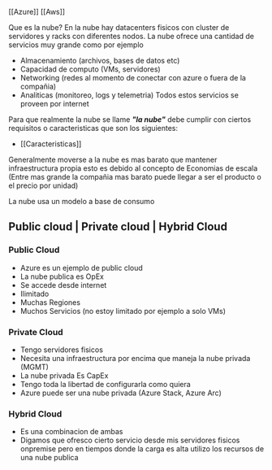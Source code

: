 [[Azure]]
[[Aws]]

Que es la nube?
En la nube hay datacenters fisicos con cluster de servidores y racks con diferentes nodos.
La nube ofrece una cantidad de servicios muy grande como por ejemplo
- Almacenamiento (archivos, bases de datos etc)
- Capacidad de computo (VMs, servidores)
- Networking (redes al momento de conectar con azure o fuera de la compañia)
- Analiticas (monitoreo, logs y telemetria)
Todos estos servicios se proveen por internet

Para que realmente la nube se llame ***"la nube"*** debe cumplir con ciertos requisitos o caracteristicas que son los siguientes:
- [[Caracteristicas]]

Generalmente moverse a la nube es mas barato que mantener infraestructura propia esto es debido al concepto de Economias de escala (Entre mas grande la compañia mas barato puede llegar a ser el producto o el precio por unidad)

La nube usa un modelo a base de consumo

## Public cloud | Private cloud | Hybrid Cloud

### Public Cloud
- Azure es un ejemplo de public cloud
- La nube publica es OpEx
- Se accede desde internet
- Ilimitado
- Muchas Regiones
- Muchos Servicios (no estoy limitado por ejemplo a solo VMs)

### Private Cloud
- Tengo servidores fisicos
- Necesita una infraestructura por encima que maneja la nube privada (MGMT)
- La nube privada Es CapEx
- Tengo toda la libertad de configurarla como quiera
- Azure puede ser una nube privada (Azure Stack, Azure Arc)

### Hybrid Cloud
- Es una combinacion de ambas 
- Digamos que ofresco cierto servicio desde mis servidores fisicos onpremise pero en tiempos donde la carga es alta utilizo los recursos de una nube publica

